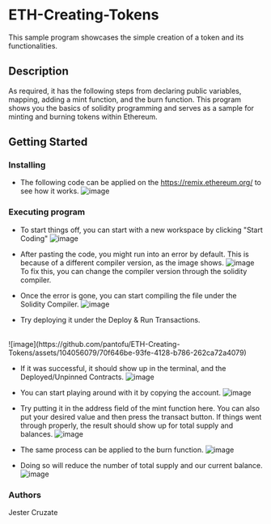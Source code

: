 # ETH-Creating-Tokens
This sample program showcases the simple creation of a token and its functionalities.
## Description
As required, it has the following steps from declaring public variables, mapping, adding a mint function, and the burn function. This program shows you the basics of solidity programming and serves as a sample for minting and burning tokens within Ethereum.

## Getting Started

### Installing
* The following code can be applied on the https://remix.ethereum.org/ to see how it works.
![image](https://github.com/pantofu/ETH-Creating-Tokens/assets/104056079/864a1c49-a272-4a18-b9c6-0acfcf730236)

### Executing program
* To start things off, you can start with a new workspace by clicking "Start Coding"
![image](https://github.com/pantofu/ETH-Creating-Tokens/assets/104056079/74457996-10f8-4aa0-b492-d29bcebaf907)

* After pasting the code, you might run into an error by default. This is because of a different compiler version, as the image shows.
![image](https://github.com/pantofu/ETH-Creating-Tokens/assets/104056079/9a7f0409-cd1a-4ac1-871b-7046b2afe176)
  To fix this, you can change the compiler version through the solidity compiler.

 
* Once the error is gone, you can start compiling the file under the Solidity Compiler.
  ![image](https://github.com/pantofu/ETH-Creating-Tokens/assets/104056079/f43e1b24-ea6a-4e5d-abd1-1d756d557582)

* Try deploying it under the Deploy & Run Transactions.
<br/>
  ![image](https://github.com/pantofu/ETH-Creating-Tokens/assets/104056079/70f646be-93fe-4128-b786-262ca72a4079)

* If it was successful, it should show up in the terminal, and the Deployed/Unpinned Contracts.
  ![image](https://github.com/pantofu/ETH-Creating-Tokens/assets/104056079/3548187a-7dfb-4711-9bfd-cc1281687ad3)

* You can start playing around with it by copying the account.
  ![image](https://github.com/pantofu/ETH-Creating-Tokens/assets/104056079/2f8f92f2-befe-47fa-8b8a-7132b3ebd4ca)

* Try putting it in the address field of the mint function here. You can also put your desired value and then press the transact button. If things went through properly, the result should show up for total supply and balances.
  ![image](https://github.com/pantofu/ETH-Creating-Tokens/assets/104056079/dad2c9e6-7ddf-4026-bb52-3f5835487048)
 
* The same process can be applied to the burn function.
  ![image](https://github.com/pantofu/ETH-Creating-Tokens/assets/104056079/b7e29b2e-7428-4862-aa66-35b01a61779d)

* Doing so will reduce the number of total supply and our current balance.
  ![image](https://github.com/pantofu/ETH-Creating-Tokens/assets/104056079/7f2ff633-0668-4a0b-9f06-1b1fb3109d28)

### Authors
Jester Cruzate
